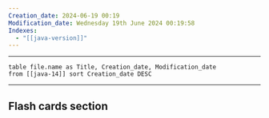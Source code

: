 ```yaml
---
Creation_date: 2024-06-19 00:19
Modification_date: Wednesday 19th June 2024 00:19:58
Indexes:
  - "[[java-version]]"
---
```


----

```dataview
table file.name as Title, Creation_date, Modification_date
from [[java-14]] sort Creation_date DESC
```


















---
## Flash cards section
